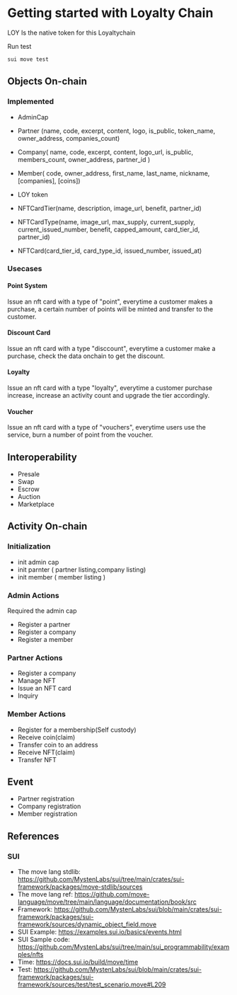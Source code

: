 # Getting started with Loyalty Chain

LOY Is the native token for this Loyaltychain

Run test

```sh
sui move test
```

## Objects On-chain

### Implemented

- AdminCap
- Partner (name, code, excerpt, content, logo, is_public, token_name, owner_address, companies_count)
- Company( name, code, excerpt, content, logo_url, is_public, members_count, owner_address, partner_id )
- Member( code, owner_address, first_name, last_name, nickname, [companies], [coins])

- LOY token
- NFTCardTier(name, description, image_url, benefit, partner_id)
- NFTCardType(name, image_url, max_supply, current_supply, current_issued_number, benefit, capped_amount, card_tier_id, partner_id)
- NFTCard(card_tier_id, card_type_id, issued_number, issued_at)

### Usecases

#### Point System

Issue an nft card with a type of "point", everytime a customer makes a purchase, a certain number of points will be minted and transfer to the customer.

#### Discount Card

Issue an nft card with a type "disccount", everytime a customer make a purchase, check the data onchain to get the discount.

#### Loyalty

Issue an nft card with a type "loyalty", everytime a customer purchase increase, increase an activity count and upgrade the tier accordingly.

#### Voucher

Issue an nft card with a type of "vouchers", everytime users use the service, burn a number of point from the voucher.

## Interoperability

- Presale
- Swap
- Escrow
- Auction
- Marketplace

## Activity On-chain

### Initialization

- init admin cap
- init parnter ( partner listing,company listing)
- init member ( member listing )

### Admin Actions

Required the admin cap

- Register a partner
- Register a company
- Register a member

### Partner Actions

- Register a company
- Manage NFT
- Issue an NFT card
- Inquiry

### Member Actions

- Register for a membership(Self custody)
- Receive coin(claim)
- Transfer coin to an address
- Receive NFT(claim)
- Transfer NFT

## Event

- Partner registration
- Company registration
- Member registration

## References

### SUI

- The move lang stdlib: <https://github.com/MystenLabs/sui/tree/main/crates/sui-framework/packages/move-stdlib/sources>
- The move lang ref: <https://github.com/move-language/move/tree/main/language/documentation/book/src>
- Framework: <https://github.com/MystenLabs/sui/blob/main/crates/sui-framework/packages/sui-framework/sources/dynamic_object_field.move>
- SUI Example: <https://examples.sui.io/basics/events.html>
- SUI Sample code: <https://github.com/MystenLabs/sui/tree/main/sui_programmability/examples/nfts>
- Time: <https://docs.sui.io/build/move/time>
- Test: <https://github.com/MystenLabs/sui/blob/main/crates/sui-framework/packages/sui-framework/sources/test/test_scenario.move#L209>
